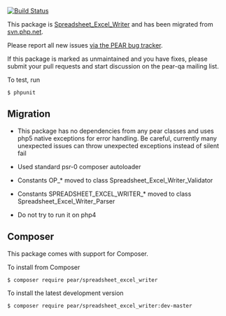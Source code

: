 [![Build Status](https://travis-ci.org/dimarick/Spreadsheet_Excel_Writer.svg?branch=master)](https://travis-ci.org/pear/Spreadsheet_Excel_Writer)

This package is [Spreadsheet_Excel_Writer](http://pear.php.net/package/Spreadsheet_Excel_Writer) and has been migrated from [svn.php.net](https://svn.php.net/repository/pear/packages/Spreadsheet_Excel_Writer).

Please report all new issues [via the PEAR bug tracker](http://pear.php.net/bugs/search.php?cmd=display&package_name[]=Spreadsheet_Excel_Writer&order_by=ts1&direction=DESC&status=Open).

If this package is marked as unmaintained and you have fixes, please submit your pull requests and start discussion on the pear-qa mailing list.

To test, run

    $ phpunit

## Migration

- This package has no dependencies from any pear classes and uses php5 native exceptions for error handling.
Be careful, currently many unexpected issues can throw unexpected exceptions instead of silent fail

- Used standard psr-0 composer autoloader

- Constants OP_* moved to class Spreadsheet_Excel_Writer_Validator

- Constants SPREADSHEET_EXCEL_WRITER_* moved to class Spreadsheet_Excel_Writer_Parser

- Do not try to run it on php4


## Composer

This package comes with support for Composer.

To install from Composer

    $ composer require pear/spreadsheet_excel_writer

To install the latest development version

    $ composer require pear/spreadsheet_excel_writer:dev-master
